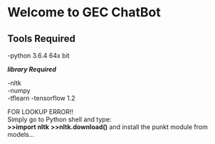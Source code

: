 # Welcome to GEC ChatBot

## **Tools Required**

-python 3.6.4 64x bit

***library Required***

-nltk  
-numpy  
-tflearn
-tensorflow 1.2


FOR LOOKUP ERROR!!  
Simply go to Python shell and type:  
**>>import nltk**
**>>nltk.download()**
and install the punkt module from models...
